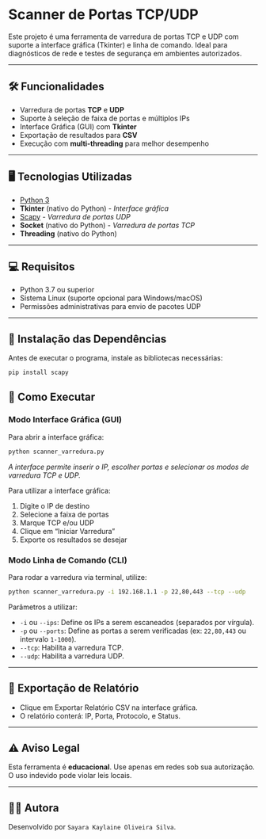 # Scanner de Portas TCP/UDP

Este projeto é uma ferramenta de varredura de portas TCP e UDP com suporte a interface gráfica (Tkinter) e linha de comando. Ideal para diagnósticos de rede e testes de segurança em ambientes autorizados.

---

## 🛠 Funcionalidades
- Varredura de portas **TCP** e **UDP**
- Suporte à seleção de faixa de portas e múltiplos IPs
- Interface Gráfica (GUI) com **Tkinter**
- Exportação de resultados para **CSV**
- Execução com **multi-threading** para melhor desempenho

---

## 🖥 Tecnologias Utilizadas
- [Python 3](https://www.python.org/)
- **Tkinter** (nativo do Python) - *Interface gráfica*
- [Scapy](https://scapy.net/) - *Varredura de portas UDP*
- **Socket** (nativo do Python) - *Varredura de portas TCP*
- **Threading** (nativo do Python)

---

## 💻 Requisitos

- Python 3.7 ou superior
- Sistema Linux (suporte opcional para Windows/macOS)
- Permissões administrativas para envio de pacotes UDP

---

## 🛂 Instalação das Dependências
Antes de executar o programa, instale as bibliotecas necessárias:

```bash
pip install scapy
```

## 🚀 Como Executar
### Modo Interface Gráfica (GUI)
Para abrir a interface gráfica:

```bash
python scanner_varredura.py
```
*A interface permite inserir o IP, escolher portas e selecionar os modos de varredura TCP e UDP.*

Para utilizar a interface gráfica:

1. Digite o IP de destino
2. Selecione a faixa de portas
3. Marque TCP e/ou UDP
4. Clique em “Iniciar Varredura”
5. Exporte os resultados se desejar

### Modo Linha de Comando (CLI)
Para rodar a varredura via terminal, utilize:

```bash
python scanner_varredura.py -i 192.168.1.1 -p 22,80,443 --tcp --udp
```

Parâmetros a utilizar:
- `-i` ou `--ips`: Define os IPs a serem escaneados (separados por vírgula).
- `-p` ou `--ports`: Define as portas a serem verificadas (ex: `22,80,443` ou intervalo `1-1000`).
- `--tcp`: Habilita a varredura TCP.
- `--udp`: Habilita a varredura UDP.

---

## 📄 Exportação de Relatório
- Clique em Exportar Relatório CSV na interface gráfica.
- O relatório conterá: IP, Porta, Protocolo, e Status.

---

## ⚠ Aviso Legal
Esta ferramenta é **educacional**. Use apenas em redes sob sua autorização. O uso indevido pode violar leis locais.

---

## 👨‍💻 Autora
Desenvolvido por `Sayara Kaylaine Oliveira Silva`.

